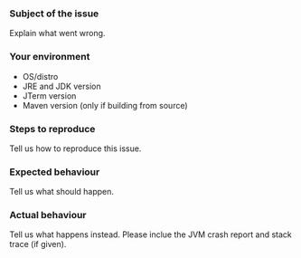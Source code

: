### Subject of the issue
Explain what went wrong.

### Your environment
- OS/distro
- JRE and JDK version
- JTerm version
- Maven version (only if building from source)

### Steps to reproduce
Tell us how to reproduce this issue.

### Expected behaviour
Tell us what should happen.

### Actual behaviour
Tell us what happens instead. Please inclue the JVM crash report and stack trace (if given).
